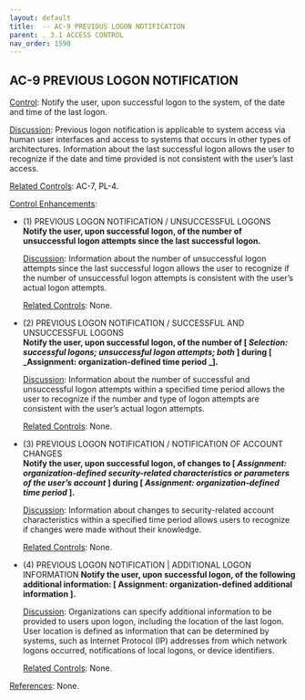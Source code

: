 ```yaml
---
layout: default
title:  -- AC-9 PREVIOUS LOGON NOTIFICATION 
parent: . 3.1 ACCESS CONTROL 
nav_order: 1590
---
```


## AC-9 PREVIOUS LOGON NOTIFICATION

<ins>Control</ins>: Notify the user, upon successful logon to the system, of the date and time of the last logon.

<ins>Discussion</ins>: Previous logon notification is applicable to system access via human user interfaces and access to systems that occurs in other types of architectures. Information about the last successful logon allows the user to recognize if the date and time provided is not consistent with the user’s last access.

<ins>Related Controls</ins>: AC-7, PL-4.

<ins>Control Enhancements</ins>:
* (1) PREVIOUS LOGON NOTIFICATION / UNSUCCESSFUL LOGONS<br>
**Notify the user, upon successful logon, of the number of unsuccessful logon attempts since the last successful logon.**

    <ins>Discussion</ins>: Information about the number of unsuccessful logon attempts since the last successful logon allows the user to recognize if the number of unsuccessful logon attempts is consistent with the user’s actual logon attempts.

    <ins>Related Controls</ins>: None.

* (2) PREVIOUS LOGON NOTIFICATION / SUCCESSFUL AND UNSUCCESSFUL LOGONS<br>
**Notify the user, upon successful logon, of the number of [ _Selection: successful logons; unsuccessful logon attempts; both_ ] during [ _Assignment: organization-defined time period _].**

    <ins>Discussion</ins>: Information about the number of successful and unsuccessful logon attempts within a specified time period allows the user to recognize if the number and type of logon attempts are consistent with the user’s actual logon attempts.

    <ins>Related Controls</ins>: None.

* (3) PREVIOUS LOGON NOTIFICATION / NOTIFICATION OF ACCOUNT CHANGES<br>
**Notify the user, upon successful logon, of changes to [ _Assignment: organization-defined security-related characteristics or parameters of the user’s account_ ] during [ _Assignment: organization-defined time period_ ].**

    <ins>Discussion</ins>: Information about changes to security-related account characteristics within a specified time period allows users to recognize if changes were made without their knowledge.

    <ins>Related Controls</ins>: None.

* (4) PREVIOUS LOGON NOTIFICATION | ADDITIONAL LOGON INFORMATION
**Notify the user, upon successful logon, of the following additional information: [ **Assignment: organization-defined additional information** ].**

    <ins>Discussion</ins>: Organizations can specify additional information to be provided to users upon logon, including the location of the last logon. User location is defined as information that can be determined by systems, such as Internet Protocol (IP) addresses from which network logons occurred, notifications of local logons, or device identifiers.

    <ins>Related Controls</ins>: None.

<ins>References</ins>: None.
